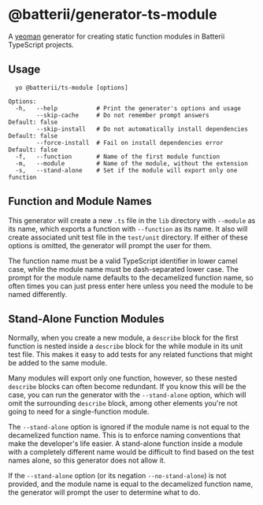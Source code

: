 # @batterii/generator-ts-module
A [yeoman](https://yeoman.io/) generator for creating static function modules in
Batterii TypeScript projects.

## Usage
```
  yo @batterii/ts-module [options]

Options:
  -h,   --help           # Print the generator's options and usage
        --skip-cache     # Do not remember prompt answers                   Default: false
        --skip-install   # Do not automatically install dependencies        Default: false
        --force-install  # Fail on install dependencies error               Default: false
  -f,   --function       # Name of the first module function
  -m,   --module         # Name of the module, without the extension
  -s,   --stand-alone    # Set if the module will export only one function
```

## Function and Module Names
This generator will create a new `.ts` file in the `lib` directory with
`--module` as its name, which exports a function with `--function` as its name.
It also will create associated unit test file in the `test/unit` directory. If
either of these options is omitted, the generator will prompt the user for them.

The function name must be a valid TypeScript identifier in lower camel case,
while the module name must be dash-separated lower case. The prompt for the
module name defaults to the decamelized function name, so often times you can
just press enter here unless you need the module to be named differently.

## Stand-Alone Function Modules
Normally, when you create a new module, a `describe` block for the first
function is nested inside a `describe` block for the while module in its unit
test file. This makes it easy to add tests for any related functions that might
be added to the same module.

Many modules will export only one function, however, so these nested `describe`
blocks can often become redundant. If you know this will be the case, you can
run the generator with the `--stand-alone` option, which will omit the
surrounding `describe` block, among other elements you're not going to need for
a single-function module.

The `--stand-alone` option is ignored if the module name is not equal to the
decamelized function name. This is to enforce naming conventions that make the
developer's life easier. A stand-alone function inside a module with a
completely different name would be difficult to find based on the test names
alone, so this generator does not allow it.

If the `--stand-alone` option (or its negation `--no-stand-alone`) is not
provided, and the module name is equal to the decamelized function name, the
generator will prompt the user to determine what to do.
